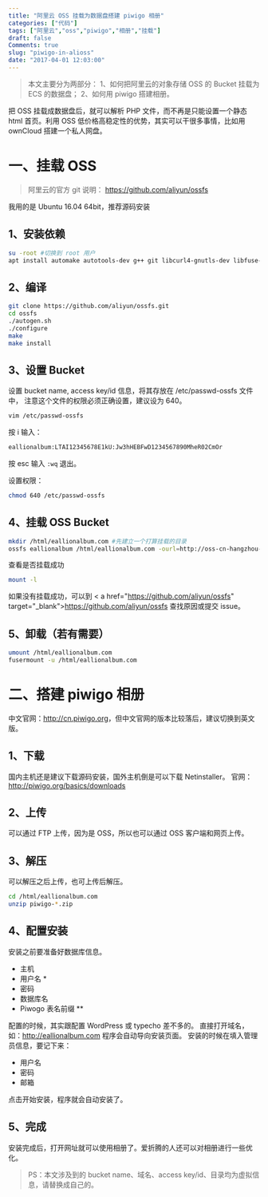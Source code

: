 ```yaml
---
title: "阿里云 OSS 挂载为数据盘搭建 piwigo 相册"
categories: ["代码"]
tags: ["阿里云","oss","piwigo","相册","挂载"]
draft: false
Comments: true
slug: "piwigo-in-alioss"
date: "2017-04-01 12:03:00"
---
```


> 本文主要分为两部分：
> 1、如何把阿里云的对象存储 OSS 的 Bucket 挂载为 ECS 的数据盘；
> 2、如何用 piwigo 搭建相册。

把 OSS 挂载成数据盘后，就可以解析 PHP 文件，而不再是只能设置一个静态 html 首页。利用 OSS 低价格高稳定性的优势，其实可以干很多事情，比如用 ownCloud 搭建一个私人网盘。

一、挂载 OSS
=======

> 阿里云的官方 git 说明： <a href="https://github.com/aliyun/ossfs" target="_blank">https://github.com/aliyun/ossfs</a>

我用的是 Ubuntu 16.04 64bit，推荐源码安装

1、安装依赖
------

```bash
su -root #切换到 root 用户
apt install automake autotools-dev g++ git libcurl4-gnutls-dev libfuse-dev libssl-dev libxml2-dev make pkg-config
```

2、编译
----
```bash
git clone https://github.com/aliyun/ossfs.git
cd ossfs
./autogen.sh
./configure
make
make install
```

3、设置 Bucket
----------

设置 bucket name, access key/id 信息，将其存放在 /etc/passwd-ossfs 文件中， 注意这个文件的权限必须正确设置，建议设为 640。
```bash
vim /etc/passwd-ossfs
```
按 i 输入：
```bash
eallionalbum:LTAI12345678E1kU:Jw3hHEBFwD1234567890MheR02CmOr
```

按 esc 输入 `:wq` 退出。

设置权限：
```bash
chmod 640 /etc/passwd-ossfs
```

4、挂载 OSS Bucket
--------------
```bash
mkdir /html/eallionalbum.com #先建立一个打算挂载的目录
ossfs eallionalbum /html/eallionalbum.com -ourl=http://oss-cn-hangzhou-internal.aliyuncs.com -ouid=1001 -ogid=1001 -o allow_other -o umask=777
```
查看是否挂载成功
```bash
mount -l
```
如果没有挂载成功，可以到 < a href="https://github.com/aliyun/ossfs" target="_blank">https://github.com/aliyun/ossfs</a > 查找原因或提交 issue。

5、卸载（若有需要）
--
```bash
umount /html/eallionalbum.com
fusermount -u /html/eallionalbum.com
```

二、搭建 piwigo 相册
============

中文官网：<a href="http://cn.piwigo.org/" target="_blank">http://cn.piwigo.org</a>，但中文官网的版本比较落后，建议切换到英文版。

1、下载
----------
国内主机还是建议下载源码安装，国外主机倒是可以下载 Netinstaller。
官网：<a href="http://piwigo.org/basics/downloads" target="_blank">http://piwigo.org/basics/downloads</a>

2、上传
----

可以通过 FTP 上传，因为是 OSS，所以也可以通过 OSS 客户端和网页上传。

3、解压
----
可以解压之后上传，也可上传后解压。
```bash
cd /html/eallionalbum.com
unzip piwigo-*.zip
```

4、配置安装
------
安装之前要准备好数据库信息。

 - 主机
 - 用户名 *
 - 密码
 - 数据库名
 - Piwogo 表名前缀 **

配置的时候，其实跟配置 WordPress 或 typecho 差不多的。
直接打开域名，如：http://eallionalbum.com
程序会自动导向安装页面。
安装的时候在填入管理员信息，要记下来：

 - 用户名
 - 密码
 - 邮箱

点击开始安装，程序就会自动安装了。

5、完成
----
安装完成后，打开网址就可以使用相册了。爱折腾的人还可以对相册进行一些优化。

> PS：本文涉及到的 bucket name、域名、access key/id、目录均为虚拟信息，请替换成自己的。

